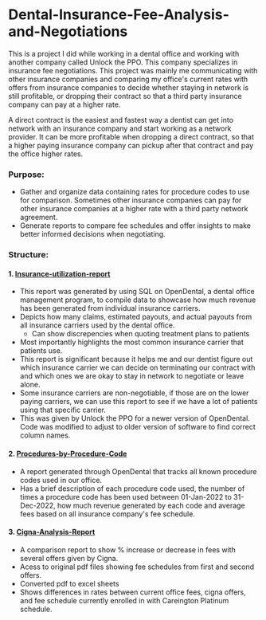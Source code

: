 # Dental-Insurance-Fee-Analysis-and-Negotiations

This is a project I did while working in a dental office and working with another company called Unlock the PPO. This company specializes in insurance fee negotiations. This project was mainly me communicating with other insurance companies and comparing my office's current rates with offers from insurance companies to decide whether staying in network is still profitable, or dropping their contract so that a third party insurance company can pay at a higher rate. 

A direct contract is the easiest and fastest way a dentist can get into network with an insurance company and start working as a network provider. 
It can be more profitable when dropping a direct contract, so that a higher paying insurance company can pickup after that contract and pay the office higher rates. 

### Purpose: 
- Gather and organize data containing rates for procedure codes to use for comparison. Sometimes other insurance companies can pay for other insurance companies at a higher rate with a third party network agreement.
- Generate reports to compare fee schedules and offer insights to make better informed decisions when negotiating.

### Structure:
#### 1. [Insurance-utilization-report](https://github.com/and33zy/Insurance-utilization-report)
  * This report was generated by using SQL on OpenDental, a dental office management program, to compile data to showcase how much revenue has been generated from individual insurance carriers.
  * Depicts how many claims, estimated payouts, and actual payouts from all insurance carriers used by the dental office.
    * Can show discrepencies when quoting treatment plans to patients
  * Most importantly highlights the most common insurance carrier that patients use.
  * This report is significant because it helps me and our dentist figure out which insurance carrier we can decide on terminating our contract with and which ones we are okay to stay in network to negotiate or leave alone.
  * Some insurance carriers are non-negotiable, if those are on the lower paying carriers, we can use this report to see if we have a lot of patients using that specific carrier.
  * This was given by Unlock the PPO for a newer version of OpenDental. Code was modified to  adjust to older version of software to find correct column names.

#### 2. [Procedures-by-Procedure-Code](https://github.com/and33zy/Procedures-by-Procedure-Code.git)
  * A report generated through OpenDental that tracks all known procedure codes used in our office.
  * Has a brief description of each procedure code used, the number of times a procedure code has been used between 01-Jan-2022 to 31-Dec-2022, how much revenue generated by each code and average fees based on all insurance company's fee schedule.

#### 3. [Cigna-Analysis-Report](https://github.com/and33zy/Cigna-Analysis-Report)
  * A comparison report to show % increase or decrease in fees with several offers given by Cigna.
  * Acess to original pdf files showing fee schedules from first and second offers.
  * Converted pdf to excel sheets
  * Shows differences in rates between current office fees, cigna offers, and fee schedule currently enrolled in with Careington Platinum schedule. 
